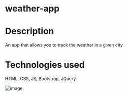 # weather-app

# Description

An app that allows you to track the weather in a given city

# Technologies used

HTML,
CSS,
JS,
Bootstrap,
JQuery

![image](https://user-images.githubusercontent.com/26842079/168457084-7ac5b39d-541d-45f7-b1cc-81023b37a4ad.png)
